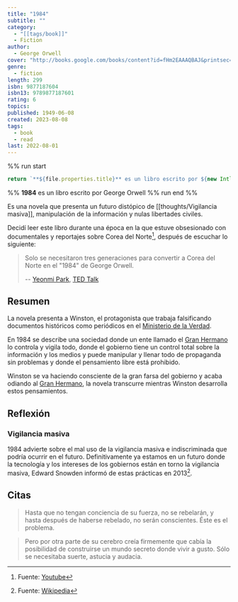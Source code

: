```yaml
---
title: "1984"
subtitle: ""
category:
  - "[[tags/book]]"
  - Fiction
author:
  - George Orwell
cover: "http://books.google.com/books/content?id=fHm2EAAAQBAJ&printsec=frontcover&img=1&zoom=1&edge=curl&source=gbs_api"
genre:
  - fiction
length: 299
isbn: 9877187604
isbn13: 9789877187601
rating: 6
topics: 
published: 1949-06-08
created: 2023-08-08
tags:
  - book
  - read
last: 2022-08-01
---
```

%% run start
```ts
return `**${file.properties.title}** es un libro escrito por ${new Intl.ListFormat("es").format(file.properties.author)}`
``` 
%%
**1984** es un libro escrito por George Orwell
%% run end %%

Es una novela que presenta un futuro distópico de [[thoughts/Vigilancia masiva]], manipulación de la información y nulas libertades civiles.

Decidí leer este libro durante una época en la que estuve obsesionado con documentales y reportajes sobre Corea del Norte[^3], después de escuchar lo siguiente:

> Solo se necesitaron tres generaciones para convertir a Corea del Norte en el "1984" de George Orwell.
>
> -- [Yeonmi Park](https://es.wikipedia.org/wiki/Park_Yeon-mi), [TED Talk](https://youtu.be/mLzTo-y8Ef0?t=514)

## Resumen

La novela presenta a Winston, el protagonista que trabaja falsificando documentos históricos como periódicos en el [Ministerio de la Verdad](https://es.wikipedia.org/wiki/Ministerio_de_la_Verdad).

En 1984 se describe una sociedad donde un ente llamado el [Gran Hermano](https://es.wikipedia.org/wiki/Big_Brother_(personaje)) lo controla y vigila todo, donde el gobierno tiene un control total sobre la información y los medios y puede manipular y llenar todo de propaganda sin problemas y donde el pensamiento libre está prohibido.

Winston se va haciendo consciente de la gran farsa del gobierno y acaba odiando al [Gran Hermano](https://es.wikipedia.org/wiki/Big_Brother_(personaje)), la novela transcurre mientras Winston desarrolla estos pensamientos.

## Reflexión

### Vigilancia masiva

1984 advierte sobre el mal uso de la vigilancia masiva e indiscriminada que podría ocurrir en el futuro.
Definitivamente ya estamos en un futuro donde la tecnología y los intereses de los gobiernos están en torno la vigilancia masiva, Edward Snowden informó de estas prácticas en 2013[^2].

## Citas

> Hasta que no tengan conciencia de su fuerza, no se rebelarán, y hasta después de haberse rebelado, no serán conscientes. Éste es el problema.

> Pero por otra parte de su cerebro creía firmemente que cabía la posibilidad de construirse un mundo secreto donde vivir a gusto. Sólo se necesitaba suerte, astucia y audacia.

[^1]: Fuente: [EFF](https://www.eff.org/issues/mass-surveillance-technologies)
[^2]: Fuente: [Wikipedia](https://es.wikipedia.org/wiki/Datos_acerca_de_la_vigilancia_mundial_(2013_a_la_fecha))
[^3]: Fuente: [Youtube](https://www.youtube.com/watch?v=9oLvnHLKeMY)
[^4]: Fuente: [Youtube](https://www.youtube.com/watch?v=NAvfuRcWyvE)
[^5]: Fuente: [Youtube](https://www.youtube.com/watch?v=PdxPCeWw75k)



